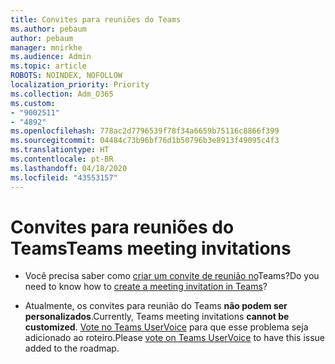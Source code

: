 ```yaml
---
title: Convites para reuniões do Teams
ms.author: pebaum
author: pebaum
manager: mnirkhe
ms.audience: Admin
ms.topic: article
ROBOTS: NOINDEX, NOFOLLOW
localization_priority: Priority
ms.collection: Adm_O365
ms.custom:
- "9002511"
- "4892"
ms.openlocfilehash: 778ac2d7796539f78f34a6659b75116c8866f399
ms.sourcegitcommit: 04484c73b96bf76d1b50796b3e8913f49095c4f3
ms.translationtype: HT
ms.contentlocale: pt-BR
ms.lasthandoff: 04/18/2020
ms.locfileid: "43553157"
---
```

# <a name="teams-meeting-invitations"></a><span data-ttu-id="e90a3-102">Convites para reuniões do Teams</span><span class="sxs-lookup"><span data-stu-id="e90a3-102">Teams meeting invitations</span></span>

- <span data-ttu-id="e90a3-103">Você precisa saber como [criar um convite de reunião no](https://support.office.com/article/Schedule-a-meeting-in-Teams-943507a9-8583-4c58-b5d2-8ec8265e04e5)Teams?</span><span class="sxs-lookup"><span data-stu-id="e90a3-103">Do you need to know how to [create a meeting invitation in Teams](https://support.office.com/article/Schedule-a-meeting-in-Teams-943507a9-8583-4c58-b5d2-8ec8265e04e5)?</span></span>

- <span data-ttu-id="e90a3-104">Atualmente, os convites para reunião do Teams **não podem ser personalizados**.</span><span class="sxs-lookup"><span data-stu-id="e90a3-104">Currently, Teams meeting invitations **cannot be customized**.</span></span> <span data-ttu-id="e90a3-105">[Vote no Teams UserVoice](https://microsoftteams.uservoice.com/) para que esse problema seja adicionado ao roteiro.</span><span class="sxs-lookup"><span data-stu-id="e90a3-105">Please [vote on Teams UserVoice](https://microsoftteams.uservoice.com/) to have this issue added to the roadmap.</span></span>
